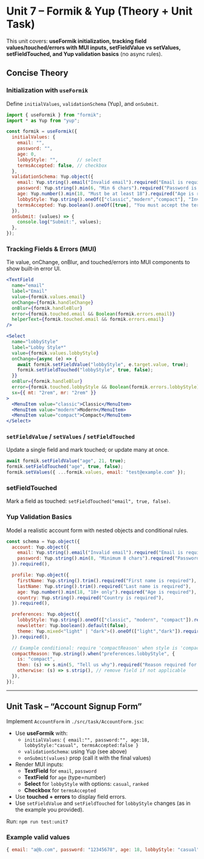 # Unit 7 – Formik & Yup (Theory + Unit Task)

This unit covers: **useFormik initialization, tracking field values/touched/errors with MUI inputs, setFieldValue vs setValues, setFieldTouched, and Yup validation basics** (no async rules).

## Concise Theory

### Initialization with `useFormik`
Define `initialValues`, `validationSchema` (Yup), and `onSubmit`.
```jsx
import { useFormik } from "formik";
import * as Yup from "yup";

const formik = useFormik({
  initialValues: {
    email: "",
    password: "",
    age: 0,
    lobbyStyle: "",       // select
    termsAccepted: false, // checkbox
  },
  validationSchema: Yup.object({
    email: Yup.string().email("Invalid email").required("Email is required"),
    password: Yup.string().min(6, "Min 6 chars").required("Password is required"),
    age: Yup.number().min(18, "Must be at least 18").required("Age is required"),
    lobbyStyle: Yup.string().oneOf(["classic","modern","compact"], "Invalid style").required("Select a style"),
    termsAccepted: Yup.boolean().oneOf([true], "You must accept the terms"),
  }),
  onSubmit: (values) => {
    console.log("Submit:", values);
  },
});
```

### Tracking Fields & Errors (MUI)
Tie value, onChange, onBlur, and touched/errors into MUI components to show built-in error UI.
```jsx
<TextField
  name="email"
  label="Email"
  value={formik.values.email}
  onChange={formik.handleChange}
  onBlur={formik.handleBlur}
  error={formik.touched.email && Boolean(formik.errors.email)}
  helperText={formik.touched.email && formik.errors.email}
/>

<Select
  name="lobbyStyle"
  label="Lobby Style*"
  value={formik.values.lobbyStyle}
  onChange={async (e) => {
    await formik.setFieldValue("lobbyStyle", e.target.value, true);
    formik.setFieldTouched("lobbyStyle", true, false);
  }}
  onBlur={formik.handleBlur}
  error={formik.touched.lobbyStyle && Boolean(formik.errors.lobbyStyle)}
  sx={{ mt: "2rem", mr: "2rem" }}
>
  <MenuItem value="classic">Classic</MenuItem>
  <MenuItem value="modern">Modern</MenuItem>
  <MenuItem value="compact">Compact</MenuItem>
</Select>
```

### `setFieldValue` / `setValues` / `setFieldTouched`
Update a single field and mark touched; or update many at once.
```jsx
await formik.setFieldValue("age", 21, true);
formik.setFieldTouched("age", true, false);
formik.setValues({ ...formik.values, email: "test@example.com" });
```

### setFieldTouched
Mark a field as touched: `setFieldTouched("email", true, false)`.

### Yup Validation Basics
Model a realistic account form with nested objects and conditional rules.
```js
const schema = Yup.object({
  account: Yup.object({
    email: Yup.string().email("Invalid email").required("Email is required"),
    password: Yup.string().min(8, "Minimum 8 chars").required("Password is required"),
  }).required(),

  profile: Yup.object({
    firstName: Yup.string().trim().required("First name is required"),
    lastName: Yup.string().trim().required("Last name is required"),
    age: Yup.number().min(18, "18+ only").required("Age is required"),
    country: Yup.string().required("Country is required"),
  }).required(),

  preferences: Yup.object({
    lobbyStyle: Yup.string().oneOf(["classic", "modern", "compact"]).required("Select a style"),
    newsletter: Yup.boolean().default(false),
    theme: Yup.mixed<"light" | "dark">().oneOf(["light","dark"]).required(),
  }).required(),

  // Example conditional: require 'compactReason' when style is 'compact'
  compactReason: Yup.string().when("preferences.lobbyStyle", {
    is: "compact",
    then: (s) => s.min(5, "Tell us why").required("Reason required for compact"),
    otherwise: (s) => s.strip(), // remove field if not applicable
  }),
});
```

---

## Unit Task – “Account Signup Form”

Implement `AccountForm` in `./src/task/AccountForm.jsx`:
- Use **useFormik** with:
  - `initialValues`: `{ email:"", password:"", age:18, lobbyStyle:"casual", termsAccepted:false }`
  - `validationSchema`: using Yup (see above)
  - `onSubmit(values)` prop (call it with the final values)
- Render MUI inputs:
  - **TextField** for `email`, `password`
  - **TextField** for `age` (type=number)
  - **Select** for `lobbyStyle` with options: `casual`, `ranked`
  - **Checkbox** for `termsAccepted`
- Use **touched + errors** to display field errors.
- Use `setFieldValue` and `setFieldTouched` for `lobbyStyle` changes (as in the example you provided).

Run: `npm run test:unit7`

### Example valid values
```js
{ email: "a@b.com", password: "12345678", age: 18, lobbyStyle: "casual", termsAccepted: true }
```
